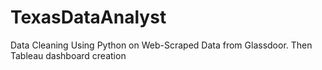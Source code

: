 # TexasDataAnalyst
Data Cleaning Using Python on Web-Scraped Data from Glassdoor. Then Tableau dashboard creation
